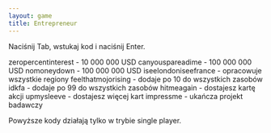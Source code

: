 ```yaml
---
layout: game
title: Entrepreneur
---
```


Naciśnij Tab, wstukaj kod i naciśnij Enter.

zeropercentinterest 	- 10 000 000 USD
canyouspareadime 		- 100 000 000 USD
nomoneydown 		- 100 000 000 USD
iseelondoniseefrance	- opracowuje wszystkie regiony
feelthatmojorising 		- dodaje po 10 do wszystkich zasobów
idkfa 			- dodaje po 99 do wszystkich zasobów
hitmeagain 		- dostajesz kartę akcji
upmysleeve 		- dostajesz więcej kart
impressme 		- ukańcza projekt badawczy

Powyższe kody działają tylko w trybie single player.

